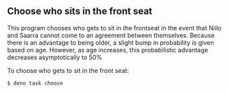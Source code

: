 ## Choose who sits in the front seat

This program chooses who gets to sit in the frontseat in the event that
Niilo and Saarra cannot come to an agreement between themselves. Because there
is an advantage to being older, a slight bump in probability is given based on
age. However, as age increases, this probabilistic advantage decreases
asymptotically to 50%

To choose who gets to sit in the front seat:

``` shellsession
$ deno task choose
```
